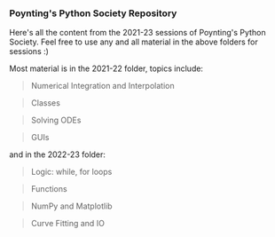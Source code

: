 ### Poynting's Python Society Repository

Here's all the content from the 2021-23 sessions of Poynting's Python Society. Feel free to use any and all material in the above folders for sessions :)

Most material is in the 2021-22 folder, topics include:

> Numerical Integration and Interpolation

> Classes

> Solving ODEs

> GUIs

and in the 2022-23 folder:

> Logic: while, for loops

> Functions

> NumPy and Matplotlib

> Curve Fitting and IO


